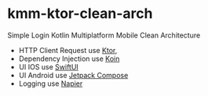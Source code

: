 # kmm-ktor-clean-arch
Simple Login Kotlin Multiplatform Mobile Clean Architecture
- HTTP Client Request use [Ktor](https://ktor.io/), 
- Dependency Injection use [Koin](https://insert-koin.io/)
- UI IOS use [SwiftUI](https://developer.apple.com/xcode/swiftui/)
- UI Android use [Jetpack Compose](https://developer.android.com/jetpack/compose)
- Logging use [Napier](https://github.com/AAkira/Napier)
